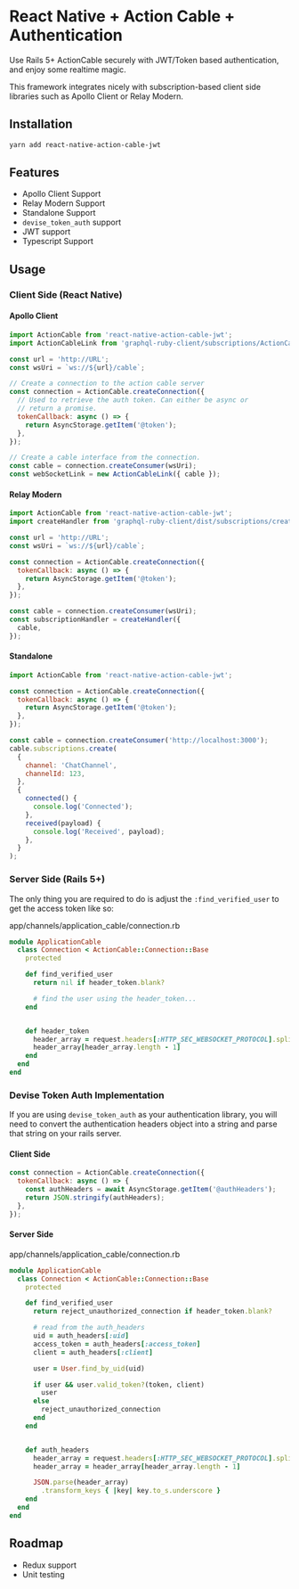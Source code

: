 # React Native + Action Cable + Authentication

Use Rails 5+ ActionCable securely with JWT/Token based authentication, and enjoy some realtime magic.

This framework integrates nicely with subscription-based client side libraries such as Apollo Client or Relay Modern.

## Installation

```bash
yarn add react-native-action-cable-jwt
```

## Features

- Apollo Client Support
- Relay Modern Support
- Standalone Support
- `devise_token_auth` support
- JWT support
- Typescript Support

## Usage

### Client Side (React Native)

#### Apollo Client

```js
import ActionCable from 'react-native-action-cable-jwt';
import ActionCableLink from 'graphql-ruby-client/subscriptions/ActionCableLink';

const url = 'http://URL';
const wsUri = `ws://${url}/cable`;

// Create a connection to the action cable server
const connection = ActionCable.createConnection({
  // Used to retrieve the auth token. Can either be async or
  // return a promise.
  tokenCallback: async () => {
    return AsyncStorage.getItem('@token');
  },
});

// Create a cable interface from the connection.
const cable = connection.createConsumer(wsUri);
const webSocketLink = new ActionCableLink({ cable });
```

#### Relay Modern

```js
import ActionCable from 'react-native-action-cable-jwt';
import createHandler from 'graphql-ruby-client/dist/subscriptions/createHandler';

const url = 'http://URL';
const wsUri = `ws://${url}/cable`;

const connection = ActionCable.createConnection({
  tokenCallback: async () => {
    return AsyncStorage.getItem('@token');
  },
});

const cable = connection.createConsumer(wsUri);
const subscriptionHandler = createHandler({
  cable,
});
```

#### Standalone

```js
import ActionCable from 'react-native-action-cable-jwt';

const connection = ActionCable.createConnection({
  tokenCallback: async () => {
    return AsyncStorage.getItem('@token');
  },
});

const cable = connection.createConsumer('http://localhost:3000');
cable.subscriptions.create(
  {
    channel: 'ChatChannel',
    channelId: 123,
  },
  {
    connected() {
      console.log('Connected');
    },
    received(payload) {
      console.log('Received', payload);
    },
  }
);
```

### Server Side (Rails 5+)

The only thing you are required to do is adjust the `:find_verified_user` to get the access token like so:

app/channels/application_cable/connection.rb

```ruby
module ApplicationCable
  class Connection < ActionCable::Connection::Base
    protected

    def find_verified_user
      return nil if header_token.blank?

      # find the user using the header_token...
    end


    def header_token
      header_array = request.headers[:HTTP_SEC_WEBSOCKET_PROTOCOL].split(',')
      header_array[header_array.length - 1]
    end
  end
end
```

### Devise Token Auth Implementation

If you are using `devise_token_auth` as your authentication library, you will need to convert the authentication headers object into a string and parse that string on your rails server.

#### Client Side

```js
const connection = ActionCable.createConnection({
  tokenCallback: async () => {
    const authHeaders = await AsyncStorage.getItem('@authHeaders');
    return JSON.stringify(authHeaders);
  },
});
```

#### Server Side

app/channels/application_cable/connection.rb

```ruby
module ApplicationCable
  class Connection < ActionCable::Connection::Base
    protected

    def find_verified_user
      return reject_unauthorized_connection if header_token.blank?

      # read from the auth_headers
      uid = auth_headers[:uid]
      access_token = auth_headers[:access_token]
      client = auth_headers[:client]

      user = User.find_by_uid(uid)

      if user && user.valid_token?(token, client)
        user
      else
        reject_unauthorized_connection
      end
    end


    def auth_headers
      header_array = request.headers[:HTTP_SEC_WEBSOCKET_PROTOCOL].split(',')
      header_array = header_array[header_array.length - 1]

      JSON.parse(header_array)
        .transform_keys { |key| key.to_s.underscore }
    end
  end
end
```

## Roadmap

- Redux support
- Unit testing
